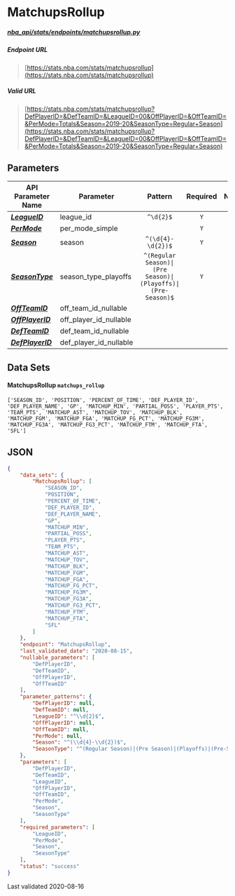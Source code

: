 # MatchupsRollup
##### [nba_api/stats/endpoints/matchupsrollup.py](https://github.com/swar/nba_api/blob/master/nba_api/stats/endpoints/matchupsrollup.py)

##### Endpoint URL
>[https://stats.nba.com/stats/matchupsrollup](https://stats.nba.com/stats/matchupsrollup)

##### Valid URL
>[https://stats.nba.com/stats/matchupsrollup?DefPlayerID=&DefTeamID=&LeagueID=00&OffPlayerID=&OffTeamID=&PerMode=Totals&Season=2019-20&SeasonType=Regular+Season](https://stats.nba.com/stats/matchupsrollup?DefPlayerID=&DefTeamID=&LeagueID=00&OffPlayerID=&OffTeamID=&PerMode=Totals&Season=2019-20&SeasonType=Regular+Season)

## Parameters
API Parameter Name | Parameter | Pattern | Required | Nullable
------------ | ------------ | :-----------: | :---: | :---:
[_**LeagueID**_](https://hoopR.sportsdataverse.org/docs/NBA/parameters#LeagueID) | league_id | `^\d{2}$` | `Y` |  | 
[_**PerMode**_](https://hoopR.sportsdataverse.org/docs/NBA/parameters#PerMode) | per_mode_simple |  | `Y` |  | 
[_**Season**_](https://hoopR.sportsdataverse.org/docs/NBA/parameters#Season) | season | `^(\d{4}-\d{2})$` | `Y` |  | 
[_**SeasonType**_](https://hoopR.sportsdataverse.org/docs/NBA/parameters#SeasonType) | season_type_playoffs | `^(Regular Season)\|(Pre Season)\|(Playoffs)\|(Pre-Season)$` | `Y` |  | 
[_**OffTeamID**_](https://hoopR.sportsdataverse.org/docs/NBA/parameters#OffTeamID) | off_team_id_nullable |  |  | `Y` | 
[_**OffPlayerID**_](https://hoopR.sportsdataverse.org/docs/NBA/parameters#OffPlayerID) | off_player_id_nullable |  |  | `Y` | 
[_**DefTeamID**_](https://hoopR.sportsdataverse.org/docs/NBA/parameters#DefTeamID) | def_team_id_nullable |  |  | `Y` | 
[_**DefPlayerID**_](https://hoopR.sportsdataverse.org/docs/NBA/parameters#DefPlayerID) | def_player_id_nullable |  |  | `Y` | 

## Data Sets
#### MatchupsRollup `matchups_rollup`
```text
['SEASON_ID', 'POSITION', 'PERCENT_OF_TIME', 'DEF_PLAYER_ID', 'DEF_PLAYER_NAME', 'GP', 'MATCHUP_MIN', 'PARTIAL_POSS', 'PLAYER_PTS', 'TEAM_PTS', 'MATCHUP_AST', 'MATCHUP_TOV', 'MATCHUP_BLK', 'MATCHUP_FGM', 'MATCHUP_FGA', 'MATCHUP_FG_PCT', 'MATCHUP_FG3M', 'MATCHUP_FG3A', 'MATCHUP_FG3_PCT', 'MATCHUP_FTM', 'MATCHUP_FTA', 'SFL']
```


## JSON
```json
{
    "data_sets": {
        "MatchupsRollup": [
            "SEASON_ID",
            "POSITION",
            "PERCENT_OF_TIME",
            "DEF_PLAYER_ID",
            "DEF_PLAYER_NAME",
            "GP",
            "MATCHUP_MIN",
            "PARTIAL_POSS",
            "PLAYER_PTS",
            "TEAM_PTS",
            "MATCHUP_AST",
            "MATCHUP_TOV",
            "MATCHUP_BLK",
            "MATCHUP_FGM",
            "MATCHUP_FGA",
            "MATCHUP_FG_PCT",
            "MATCHUP_FG3M",
            "MATCHUP_FG3A",
            "MATCHUP_FG3_PCT",
            "MATCHUP_FTM",
            "MATCHUP_FTA",
            "SFL"
        ]
    },
    "endpoint": "MatchupsRollup",
    "last_validated_date": "2020-08-15",
    "nullable_parameters": [
        "DefPlayerID",
        "DefTeamID",
        "OffPlayerID",
        "OffTeamID"
    ],
    "parameter_patterns": {
        "DefPlayerID": null,
        "DefTeamID": null,
        "LeagueID": "^\\d{2}$",
        "OffPlayerID": null,
        "OffTeamID": null,
        "PerMode": null,
        "Season": "^(\\d{4}-\\d{2})$",
        "SeasonType": "^(Regular Season)|(Pre Season)|(Playoffs)|(Pre-Season)$"
    },
    "parameters": [
        "DefPlayerID",
        "DefTeamID",
        "LeagueID",
        "OffPlayerID",
        "OffTeamID",
        "PerMode",
        "Season",
        "SeasonType"
    ],
    "required_parameters": [
        "LeagueID",
        "PerMode",
        "Season",
        "SeasonType"
    ],
    "status": "success"
}
```

Last validated 2020-08-16

